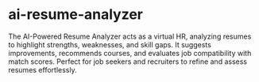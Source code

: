 # ai-resume-analyzer
The AI-Powered Resume Analyzer acts as a virtual HR, analyzing resumes to highlight strengths, weaknesses, and skill gaps. It suggests improvements, recommends courses, and evaluates job compatibility with match scores. Perfect for job seekers and recruiters to refine and assess resumes effortlessly.
